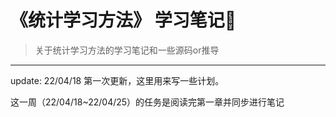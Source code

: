 # 《统计学习方法》 学习笔记📒
> 关于统计学习方法的学习笔记和一些源码or推导

---
update: 22/04/18 第一次更新，这里用来写一些计划。

这一周（22/04/18~22/04/25）的任务是阅读完第一章并同步进行笔记

